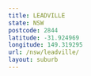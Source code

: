 ```yaml
---
title: LEADVILLE
state: NSW
postcode: 2844
latitude: -31.924969
longitude: 149.319295
url: /nsw/leadville/
layout: suburb
---
```

